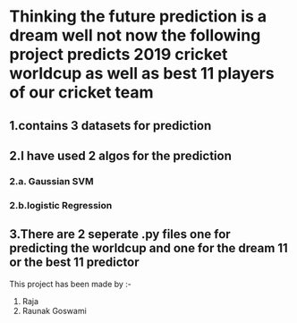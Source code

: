 # Thinking the future prediction is a dream well not now the following project predicts 2019 cricket worldcup as well as best 11 players of our cricket team
## 1.contains 3 datasets for prediction
## 2.I have used 2 algos for the prediction 
  ### 2.a. Gaussian SVM
  ### 2.b.logistic Regression
## 3.There are 2 seperate .py files one for predicting the worldcup and one for the dream 11 or the best 11 predictor
This project has been made by :-
1. Raja
2. Raunak Goswami
